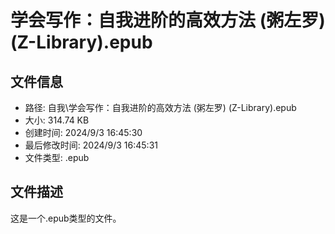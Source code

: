 ﻿# 学会写作：自我进阶的高效方法 (粥左罗) (Z-Library).epub

## 文件信息
- 路径: 自我\学会写作：自我进阶的高效方法 (粥左罗) (Z-Library).epub
- 大小: 314.74 KB
- 创建时间: 2024/9/3 16:45:30
- 最后修改时间: 2024/9/3 16:45:31
- 文件类型: .epub

## 文件描述
这是一个.epub类型的文件。

